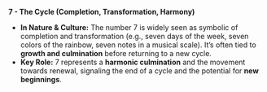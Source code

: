 **7 - The Cycle (Completion, Transformation, Harmony)**

- **In Nature & Culture:** The number 7 is widely seen as symbolic of completion and transformation (e.g., seven days of the week, seven colors of the rainbow, seven notes in a musical scale). It’s often tied to **growth and culmination** before returning to a new cycle.
- **Key Role:** 7 represents a **harmonic culmination** and the movement towards renewal, signaling the end of a cycle and the potential for **new beginnings**.